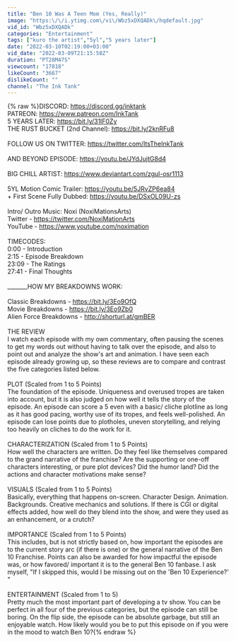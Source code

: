 ```yaml
---
title: "Ben 10 Was A Teen Mom (Yes, Really)"
image: "https:\/\/i.ytimg.com\/vi\/Wbz5xDXQADk\/hqdefault.jpg"
vid_id: "Wbz5xDXQADk"
categories: "Entertainment"
tags: ["kuro the artist","5yl","5 years later"]
date: "2022-03-10T02:19:00+03:00"
vid_date: "2022-03-09T21:15:58Z"
duration: "PT28M47S"
viewcount: "17818"
likeCount: "3667"
dislikeCount: ""
channel: "The Ink Tank"
---
```

{% raw %}DISCORD: <a rel="nofollow" target="blank" href="https://discord.gg/inktank">https://discord.gg/inktank</a><br />PATREON: <a rel="nofollow" target="blank" href="https://www.patreon.com/InkTank">https://www.patreon.com/InkTank</a><br />5 YEARS LATER: <a rel="nofollow" target="blank" href="https://bit.ly/31lF0Zy">https://bit.ly/31lF0Zy</a><br />THE RUST BUCKET (2nd Channel): <a rel="nofollow" target="blank" href="https://bit.ly/2knRFu8">https://bit.ly/2knRFu8</a><br /><br />FOLLOW US ON TWITTER: <a rel="nofollow" target="blank" href="https://twitter.com/ItsTheInkTank">https://twitter.com/ItsTheInkTank</a><br /><br />AND BEYOND EPISODE: <a rel="nofollow" target="blank" href="https://youtu.be/JYdJujtG8d4">https://youtu.be/JYdJujtG8d4</a><br /> <br />BIG CHILL ARTIST: <a rel="nofollow" target="blank" href="https://www.deviantart.com/zgul-osr1113">https://www.deviantart.com/zgul-osr1113</a><br /><br />5YL Motion Comic Trailer: <a rel="nofollow" target="blank" href="https://youtu.be/5JRvZP6ea84​​">https://youtu.be/5JRvZP6ea84​​</a><br />+ First Scene Fully Dubbed: <a rel="nofollow" target="blank" href="https://youtu.be/DSxOL09U-zs">https://youtu.be/DSxOL09U-zs</a><br /><br />Intro/ Outro Music: Noxi (NoxiMationsArts)<br />Twitter - <a rel="nofollow" target="blank" href="https://twitter.com/NoxiMationArts​​">https://twitter.com/NoxiMationArts​​</a><br />YouTube - <a rel="nofollow" target="blank" href="https://www.youtube.com/noximation​​">https://www.youtube.com/noximation​​</a><br /><br />TIMECODES:<br />0:00 - Introduction<br />2:15 - Episode Breakdown<br />23:09 - The Ratings<br />27:41 - Final Thoughts<br /><br />_______HOW MY BREAKDOWNS WORK:<br /><br />Classic Breakdowns - <a rel="nofollow" target="blank" href="https://bit.ly/3Eo9OfQ">https://bit.ly/3Eo9OfQ</a><br />Movie Breakdowns - <a rel="nofollow" target="blank" href="https://bit.ly/3Eo9Zb0">https://bit.ly/3Eo9Zb0</a><br />Alien Force Breakdowns - <a rel="nofollow" target="blank" href="http://shorturl.at/gmBER">http://shorturl.at/gmBER</a><br /><br />THE REVIEW<br />I watch each episode with my own commentary, often pausing the scenes to get my words out without having to talk over the episode, and also to point out and analyze the show's art and animation. I have seen each episode already growing up, so these reviews are to compare and contrast the five categories listed below.<br /><br />PLOT (Scaled from 1 to 5 Points)<br />The foundation of the episode. Uniqueness and overused tropes are taken into account, but it is also judged on how well it tells the story of the episode. An episode can score a 5 even with a basic/ cliche plotline as long as it has good pacing, worthy use of its tropes, and feels well-polished. An episode can lose points due to plotholes, uneven storytelling, and relying too heavily on cliches to do the work for it. <br /><br />CHARACTERIZATION (Scaled from 1 to 5 Points)<br />How well the characters are written. Do they feel like themselves compared to the grand narrative of the franchise? Are the supporting or one-off characters interesting, or pure plot devices? Did the humor land? Did the actions and character motivations make sense?<br /><br />VISUALS (Scaled from 1 to 5 Points)<br />Basically, everything that happens on-screen. Character Design. Animation. Backgrounds. Creative mechanics and solutions. If there is CGI or digital effects added, how well do they blend into the show, and were they used as an enhancement, or a crutch? <br /><br />IMPORTANCE (Scaled from 1 to 5 Points)<br />This includes, but is not strictly based on, how important the episodes are to the current story arc (if there is one) or the general narrative of the Ben 10 Franchise. Points can also be awarded for how impactful the episode was, or how favored/ important it is to the general Ben 10 fanbase. I ask myself, &quot;If I skipped this, would I be missing out on the 'Ben 10 Experience?' &quot;<br /><br />ENTERTAINMENT (Scaled from 1 to 5)<br />Pretty much the most important part of developing a tv show. You can be perfect in all four of the previous categories, but the episode can still be boring. On the flip side, the episode can be absolute garbage, but still an enjoyable watch. How likely would you be to put this episode on if you were in the mood to watch Ben 10?{% endraw %}

